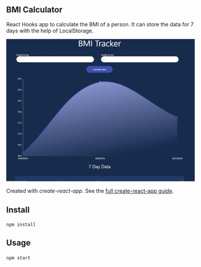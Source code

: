 ## BMI Calculator

React Hooks app to calculate the BMI of a person. It can store the data for 7 days with the help of LocalStorage.

![](images/screenshot_1.jpg)

Created with _create-react-app_. See the [full create-react-app guide](https://github.com/facebookincubator/create-react-app/blob/master/packages/react-scripts/template/README.md).

## Install

`npm install`

## Usage

`npm start`
